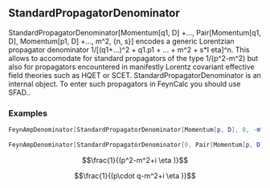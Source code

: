 ##  StandardPropagatorDenominator 

StandardPropagatorDenominator[Momentum[q1, D] +..., Pair[Momentum[q1, D], Momentum[p1, D] +..., m^2, {n, s}] encodes a generic Lorentzian propagator denominator 1/[(q1+...)^2 + q1.p1 + ... + m^2 + s*I eta]^n. This allows to accomodate for standard propagators of the type 1/(p^2-m^2) but also for propagators encountered in manifestly Lorentz covariant effective field theories such as HQET or SCET. StandardPropagatorDenominator is an internal object. To enter such propagators in FeynCalc you should use SFAD..

###  Examples 

```mathematica
FeynAmpDenominator[StandardPropagatorDenominator[Momentum[p, D], 0, -m^2, {1, 1}]] 
 
FeynAmpDenominator[StandardPropagatorDenominator[0, Pair[Momentum[p, D], Momentum[q, D]], -m^2, {1, 1}]]
```

$$\frac{1}{(p^2-m^2+i \eta )}$$

$$\frac{1}{(p\cdot q-m^2+i \eta )}$$